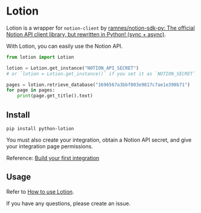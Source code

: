 # Lotion

Lotion is a wrapper for `notion-client` by [ramnes/notion-sdk-py: The official Notion API client library, but rewritten in Python! (sync + async)](https://github.com/ramnes/notion-sdk-py).

With Lotion, you can easily use the Notion API.

```python
from lotion import Lotion

lotion = Lotion.get_instance("NOTION_API_SECRET")
# or `lotion = Lotion.get_instance()` if you set it as `NOTION_SECRET`

pages = lotion.retrieve_database("1696567a3bbf803e9817c7ae1e398b71")
for page in pages:
    print(page.get_title().text)
```

## Install

```shell
pip install python-lotion
```

You must also create your integration, obtain a Notion API secret, and give your integration page permissions.

Reference: [Build your first integration](https://developers.notion.com/docs/create-a-notion-integration#create-your-integration-in-notion)

## Usage

Refer to [How to use Lotion](./docs/how_to_use_lotion.md).

If you have any questions, please create an issue.
